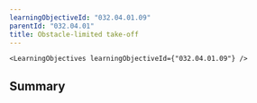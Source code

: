 ```yaml
---
learningObjectiveId: "032.04.01.09"
parentId: "032.04.01"
title: Obstacle-limited take-off
---
```


```tsx eval
<LearningObjectives learningObjectiveId={"032.04.01.09"} />
```

## Summary
